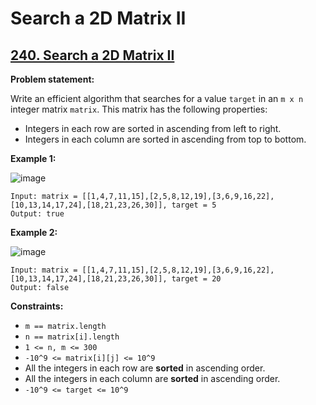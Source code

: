 # Search a 2D Matrix II

## [240. Search a 2D Matrix II](https://leetcode.com/problems/search-a-2d-matrix-ii/)

**Problem statement:**

Write an efficient algorithm that searches for a value `target` in an `m x n` integer matrix `matrix`. This matrix has the following properties:

* Integers in each row are sorted in ascending from left to right.
* Integers in each column are sorted in ascending from top to bottom.

**Example 1:**

![image](https://user-images.githubusercontent.com/20440403/180629686-eb617bf5-653e-42f1-a9b6-c7fd9ea534e4.png)

```
Input: matrix = [[1,4,7,11,15],[2,5,8,12,19],[3,6,9,16,22],[10,13,14,17,24],[18,21,23,26,30]], target = 5
Output: true
```

**Example 2:**

![image](https://user-images.githubusercontent.com/20440403/180629696-0ec53bcc-6646-478b-aa00-0ce516f2a8f2.png)

```
Input: matrix = [[1,4,7,11,15],[2,5,8,12,19],[3,6,9,16,22],[10,13,14,17,24],[18,21,23,26,30]], target = 20
Output: false
```

**Constraints:**

* `m == matrix.length`
* `n == matrix[i].length`
* `1 <= n, m <= 300`
* `-10^9 <= matrix[i][j] <= 10^9`
* All the integers in each row are **sorted** in ascending order.
* All the integers in each column are **sorted** in ascending order.
* `-10^9 <= target <= 10^9`
